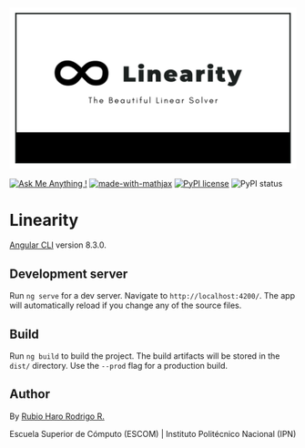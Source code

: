 ![Linearity](/LOGO.png)

[![Ask Me Anything !](https://img.shields.io/badge/Ask%20me-anything-1abc9c.svg)](https://github.com/RubioHaro/)
[![made-with-mathjax](https://img.shields.io/badge/Made%20with-MathJax-1f425f.svg)](https://www.mathjax.org/)
[![PyPI license](https://img.shields.io/pypi/l/ansicolortags.svg)](https://github.com/RubioHaro/Linearity/blob/master/LICENSE)
![PyPI status](https://img.shields.io/pypi/status/ansicolortags.svg)



# Linearity

[Angular CLI](https://github.com/angular/angular-cli) version 8.3.0.

## Development server

Run `ng serve` for a dev server. Navigate to `http://localhost:4200/`. The app will automatically reload if you change any of the source files. 

## Build

Run `ng build` to build the project. The build artifacts will be stored in the `dist/` directory. Use the `--prod` flag for a production build.

## Author

By [Rubio Haro Rodrigo R.](https://github.com/RubioHaro/) 

Escuela Superior de Cómputo (ESCOM) | Instituto Politécnico Nacional (IPN) 
